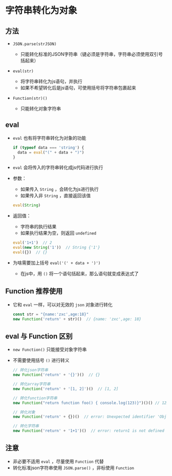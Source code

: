 # 字符串转化为对象

## 方法

+ `JSON.parse(strJSON)`

  + 只能转化标准的JSON字符串（键必须是字符串，字符串必须使用双引号括起来）

+ `eval(str)`

  + 将字符串转化为js语句，并执行
  + 如果不希望转化后是js语句，可使用括号将字符串包裹起来

+ `Function(str)()`

  + 只能转化对象字符串

## eval

+ `eval` 也有将字符串转化为对象的功能

  ```js
  if (typeof data === 'string') {
    data = eval("(" + data + ")")
  }
  ```

+ `eval` 会将传入的字符串转化成js代码进行执行

+ 参数：

  + 如果传入 `String` ，会转化为js进行执行
  + 如果传入非 `String` ，直接返回该值

  ```js
  eval(String)
  ```

+ 返回值：

  + 字符串的执行结果
  + 如果执行结果为空，则返回 `undefined`

  ```js
  eval('1+1')  // 2
  eval(new String('1'))  // String {'1'}
  eval({})  // {}
  ```

+ 为啥需要加上括号 `eval('(' + data + ')')`

  + 在js中，用 `()` 将一个语句括起来，那么语句就变成表达式了

## Function 推荐使用

+ 它和 `eval` 一样，可以对无效的 `json` 对象进行转化

  ```js
  const str = "{name:'zxc',age:18}"
  new Function('return' + str)()  // {name: 'zxc',age: 18}
  ```

## eval 与 Function 区别

+ `new Function()` 只能接受对象字符串
+ 不需要使用括号 `()` 进行转义

  ```js
  // 转化json字符串
  new Function('return' + '{}')()  // {}

  // 转化array字符串
  new Function('return' + '[1, 2]')()  // [1, 2]

  // 转化function字符串
  new Function("return function foo() { console.log(123)}")()() // 123

  // 转化对象
  new Function('return' + {})()  // error: Unexpected identifier 'Object'

  // 转化字符串
  new Function('return' + '1+1')()  // error: return1 is not defined
  ```

## 注意

+ 非必要不适用 `eval`  ，尽量使用 `Function` 代替
+ 转化标准json字符串使用 `JSON.parse()` ，非标使用 `Function`
